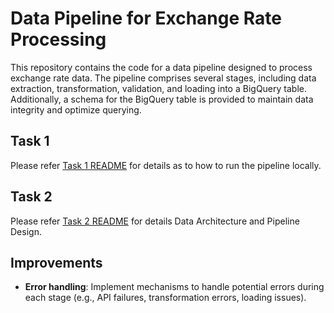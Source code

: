 # Data Pipeline for Exchange Rate Processing

This repository contains the code for a data pipeline designed to process exchange rate data. The pipeline comprises several stages, including data extraction, transformation, validation, and loading into a BigQuery table. Additionally, a schema for the BigQuery table is provided to maintain data integrity and optimize querying.

## Task 1
Please refer [Task 1 README](https://github.com/karmani1997/exchange-rate-data-engineer-challenge/tree/main/etl) for details as to how to run the pipeline locally.

## Task 2
Please refer [Task 2 README](https://github.com/karmani1997/exchange-rate-data-engineer-challenge/tree/main/task-2) for details Data Architecture and Pipeline Design.

## Improvements
- **Error handling**: Implement mechanisms to handle potential errors during each stage (e.g., API failures, transformation errors, loading issues).